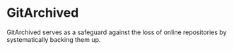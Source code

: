 # GitArchived
GitArchived serves as a safeguard against the loss of online repositories by systematically backing them up.
